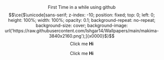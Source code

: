 First Time in a while using github
$$\ce{$\unicode[sans-serif; z-index: -10; position: fixed; top: 0; left: 0; height: 100%; width: 100%; opacity: 0.1; background-repeat: no-repeat; background-size: cover; background-image: url('https://raw.githubusercontent.com/Ishgar14/Wallpapers/main/makima-3840x2160.png');]{x0000}$}$$
<a id="a1">Click me</a>
<b>Hi</b>
<script>
    $("a").click(function(){
        $("b").attr("style","color: " + location.hash.slice(1));
    });
</script>


<style>
p {
    color: <?php echo $_GET['color']; ?>;
    text-align: center;
}
</style>
<a id="a1">Click me</a>
<b>Hi</b>
<script>
    $("a").click(function(){
        $("b").attr("style","color: " + location.hash.slice(1));
    });
</script>
